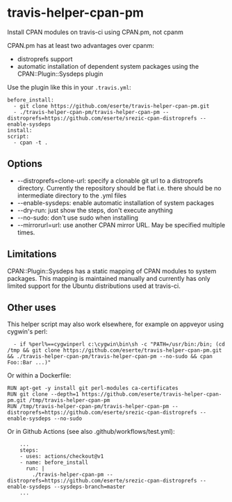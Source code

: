 # travis-helper-cpan-pm
Install CPAN modules on travis-ci using CPAN.pm, not cpanm

CPAN.pm has at least two advantages over cpanm:
* distroprefs support
* automatic installation of dependent system packages using the CPAN::Plugin::Sysdeps plugin

Use the plugin like this in your `.travis.yml`:

```
before_install:
  - git clone https://github.com/eserte/travis-helper-cpan-pm.git
  - ./travis-helper-cpan-pm/travis-helper-cpan-pm --distroprefs=https://github.com/eserte/srezic-cpan-distroprefs --enable-sysdeps
install:
script:
  - cpan -t .
```

## Options
* --distroprefs=clone-url: specify a clonable git url to a distroprefs directory. Currently the repository should be flat i.e.
there should be no intermediate directory to the .yml files
* --enable-sysdeps: enable automatic installation of system packages
* --dry-run: just show the steps, don't execute anything
* --no-sudo: don't use sudo when installing
* --mirrorurl=url: use another CPAN mirror URL. May be specified multiple times.

## Limitations
CPAN::Plugin::Sysdeps has a static mapping of CPAN modules to system packages.
This mapping is maintained manually and currently has only limited support for
the Ubuntu distributions used at travis-ci.

## Other uses
This helper script may also work elsewhere, for example on appveyor using cygwin's perl:
```
  - if %perl%==cygwinperl c:\cygwin\bin\sh -c "PATH=/usr/bin:/bin; (cd /tmp && git clone https://github.com/eserte/travis-helper-cpan-pm.git && ./travis-helper-cpan-pm/travis-helper-cpan-pm --no-sudo && cpan Foo::Bar ...)"
```

Or within a Dockerfile:
```
RUN apt-get -y install git perl-modules ca-certificates
RUN git clone --depth=1 https://github.com/eserte/travis-helper-cpan-pm.git /tmp/travis-helper-cpan-pm
RUN /tmp/travis-helper-cpan-pm/travis-helper-cpan-pm --distroprefs=https://github.com/eserte/srezic-cpan-distroprefs --enable-sysdeps --no-sudo
```

Or in Github Actions (see also .github/workflows/test.yml):
```
    ...
    steps:
    - uses: actions/checkout@v1
    - name: before_install
      run: |
        ./travis-helper-cpan-pm --distroprefs=https://github.com/eserte/srezic-cpan-distroprefs --enable-sysdeps --sysdeps-branch=master
    ...
```
